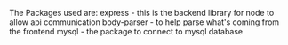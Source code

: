 The Packages used are:
express - this is the backend library for node to allow api communication
body-parser - to help parse what's coming from the frontend
mysql - the package to connect to mysql database
